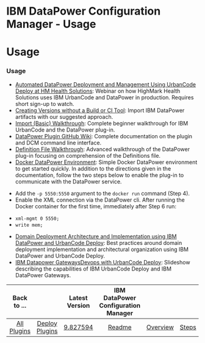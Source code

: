 
IBM DataPower Configuration Manager - Usage
===========================================

# Usage


### Usage




* [Automated DataPower Deployment and Management Using UrbanCode Deploy at HM Health Solutions](https://event.on24.com/eventRegistration/EventLobbyServlet?target=reg20.jsp&referrer=&eventid=1457384&sessionid=1&key=B964DE08F3C2EEC28B45B7633953679E&regTag=&sourcepage=register): Webinar on how HighMark Health Solutions uses IBM UrbanCode and DataPower in production. Requires short sign-up to watch.
* [Creating Versions without a Build or CI Tool](https://www.urbancode.com/resource/creating-versions-without-a-build-or-ci-tool/): Import IBM DataPower artifacts with our suggested approach.
* [Import (Basic) Walkthrough](https://www.urbancode.com/2017/08/04/datapower-plugin-basic-import-walkthrough/): Complete beginner walkthrough for IBM UrbanCode and the DataPower plug-in.
* [DataPower Plugin GitHub Wiki](https://github.com/ibm-datapower/datapower-configuration-manager/wiki): Complete documentation on the plugin and DCM command line interface.
* [Definition File Walkthrough](https://www.urbancode.com/2017/08/04/datapower-plugin-definition-file-walkthrough/): Advanced walkthrough of the DataPower plug-in focusing on comprehension of the Definitions file.
* [Docker DataPower Environment](https://developer.ibm.com/datapower/docker/): Simple Docker DataPower environment to get started quickly. In addition to the directions given in the documentation, follow the two steps below to enable the plug-in to communicate with the DataPower service.
+ Add the `-p 5550:5550` argument to the `docker run` command (Step 4).
+ Enable the XML connection via the DataPower cli. After running the Docker container for the first time, immediately after Step 6 run:
- `xml-mgmt 0 5550;`
- `write mem;`
* [Domain Deployment Architecture and Implementation using IBM DataPower and UrbanCode Deploy](https://www.urbancode.com/resource/domain-deployment-architecture-and-implementation-using-ibm-datapower-and-urbancode-deploy/): Best practices around domain deployment implementation and architectural organization using IBM DataPower and UrbanCode Deploy.
* [IBM Datapower GatewaysDevops with UrbanCode Deploy](https://www.slideshare.net/JaredPutman1/ibm-datapower-gateways-devops-with-urbancode-deploy): Slideshow describing the capabilities of IBM UrbanCode Deploy and IBM DataPower Gateways.

|Back to ...||Latest Version|IBM DataPower Configuration Manager ||||
| :---: | :---: | :---: | :---: | :---: | :---: | :---: |
|[All Plugins](../../index.md)|[Deploy Plugins](../README.md)|[9.827594](https://raw.githubusercontent.com/UrbanCode/IBM-UCD-PLUGINS/main/files/datapower/datapower-9.827594.zip)|[Readme](README.md)|[Overview](overview.md)|[Steps](steps.md)|[Downloads](downloads.md)|
